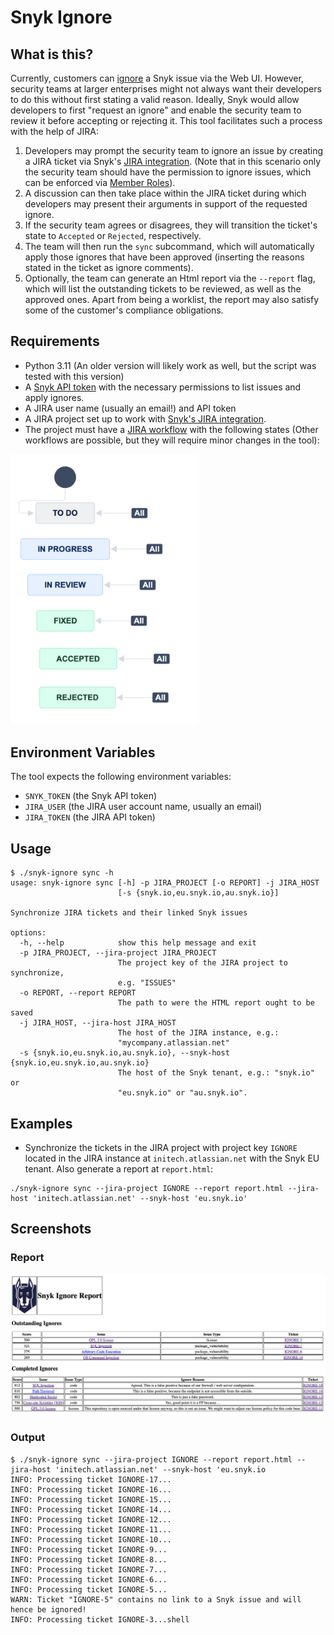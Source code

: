 # Snyk Ignore

## What is this?
Currently, customers can [ignore](https://docs.snyk.io/scan-using-snyk/find-and-manage-priority-issues/ignore-issues) a Snyk issue via the Web UI. However, security teams at larger enterprises might not always want their developers to do this without first stating a valid reason. Ideally, Snyk would allow developers to first "request an ignore" and enable the security team to review it before accepting or rejecting it. This tool facilitates such a process with the help of JIRA:
1. Developers may prompt the security team to ignore an issue by creating a JIRA ticket via Snyk's [JIRA integration](https://docs.snyk.io/integrate-with-snyk/notification-and-ticketing-systems-integrations/jira-integration). (Note that in this scenario only the security team should have the permission to ignore issues, which can be enforced via [Member Roles](https://docs.snyk.io/snyk-admin/manage-permissions-and-roles/manage-member-roles)).
2. A discussion can then take place within the JIRA ticket during which developers may present their arguments in support of the requested ignore.
3. If the security team agrees or disagrees, they will transition the ticket's state to `Accepted` or `Rejected`, respectively.
4. The team will then run the `sync` subcommand, which will automatically apply those ignores that have been approved (inserting the reasons stated in the ticket as ignore comments).
5. Optionally, the team can generate an Html report via the `--report` flag, which will list the outstanding tickets to be reviewed, as well as the approved ones. Apart from being a worklist, the report may also satisfy some of the customer's compliance obligations.


## Requirements

* Python 3.11 (An older version will likely work as well, but the script was tested with this version)
* A [Snyk API token](https://docs.snyk.io/getting-started/how-to-obtain-and-authenticate-with-your-snyk-api-token) with the necessary permissions to list issues and apply ignores.
* A JIRA user name (usually an email!) and API token
* A JIRA project set up to work with [Snyk's JIRA integration](https://docs.snyk.io/integrate-with-snyk/notification-and-ticketing-systems-integrations/jira-integration).
* The project must have a [JIRA workflow](https://www.atlassian.com/software/jira/guides/workflows/overview#what-is-a-jira-workflow) with the following states (Other workflows are possible, but they will require minor changes in the tool):
<img src="./workflow.png" width="300">

## Environment Variables

The tool expects the following environment variables:
* `SNYK_TOKEN` (the Snyk API token)
* `JIRA_USER` (the JIRA user account name, usually an email)
* `JIRA_TOKEN` (the JIRA API token)

## Usage

```shell
$ ./snyk-ignore sync -h
usage: snyk-ignore sync [-h] -p JIRA_PROJECT [-o REPORT] -j JIRA_HOST
                        [-s {snyk.io,eu.snyk.io,au.snyk.io}]

Synchronize JIRA tickets and their linked Snyk issues

options:
  -h, --help            show this help message and exit
  -p JIRA_PROJECT, --jira-project JIRA_PROJECT
                        The project key of the JIRA project to synchronize,
                        e.g. "ISSUES"
  -o REPORT, --report REPORT
                        The path to were the HTML report ought to be saved
  -j JIRA_HOST, --jira-host JIRA_HOST
                        The host of the JIRA instance, e.g.:
                        "mycompany.atlassian.net"
  -s {snyk.io,eu.snyk.io,au.snyk.io}, --snyk-host {snyk.io,eu.snyk.io,au.snyk.io}
                        The host of the Snyk tenant, e.g.: "snyk.io" or
                        "eu.snyk.io" or "au.snyk.io".
```

## Examples

* Synchronize the tickets in the JIRA project with project key `IGNORE` located in the JIRA instance at `initech.atlassian.net` with the Snyk EU tenant. Also generate a report at `report.html`:
```shell
./snyk-ignore sync --jira-project IGNORE --report report.html --jira-host 'initech.atlassian.net' --snyk-host 'eu.snyk.io' 
```

## Screenshots
### Report
![example report](./example-report.png)

### Output
```INFO: Processing ticket IGNORE-18...
$ ./snyk-ignore sync --jira-project IGNORE --report report.html --jira-host 'initech.atlassian.net' --snyk-host 'eu.snyk.io
INFO: Processing ticket IGNORE-17...
INFO: Processing ticket IGNORE-16...
INFO: Processing ticket IGNORE-15...
INFO: Processing ticket IGNORE-14...
INFO: Processing ticket IGNORE-12...
INFO: Processing ticket IGNORE-11...
INFO: Processing ticket IGNORE-10...
INFO: Processing ticket IGNORE-9...
INFO: Processing ticket IGNORE-8...
INFO: Processing ticket IGNORE-7...
INFO: Processing ticket IGNORE-6...
INFO: Processing ticket IGNORE-5...
WARN: Ticket "IGNORE-5" contains no link to a Snyk issue and will hence be ignored!
INFO: Processing ticket IGNORE-3...shell
```
